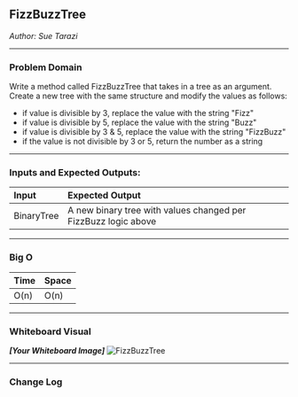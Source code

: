 ## FizzBuzzTree
*Author: Sue Tarazi*

---

### Problem Domain

Write a method called FizzBuzzTree that takes in a tree as an argument. Create a new tree with the same structure and modify the values as follows:
* if value is divisible by 3, replace the value with the string "Fizz"
* if value is divisible by 5, replace the value with the string "Buzz"
* if value is divisible by 3 & 5, replace the value with the string "FizzBuzz"
* if the value is not divisible by 3 or 5, return the number as a string

---

### Inputs and Expected Outputs: 

| Input | Expected Output |
| :----------- | :----------- |
| BinaryTree | A new binary tree with values changed per FizzBuzz logic above |
 

---

### Big O

| Time | Space |
| :----------- | :----------- |
| O(n) | O(n) |


---


### Whiteboard Visual
***[Your Whiteboard Image]***
![FizzBuzzTree](https://i.imgur.com/QqsS1gV.jpg)


---

### Change Log
